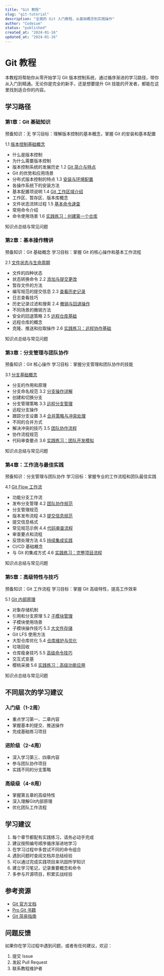 ```yaml
---
title: "Git 教程"
slug: "git-tutorial"
description: "全面的 Git 入门教程，从基础概念到实践操作"
author: "Codeium"
status: "published"
created_at: "2024-01-16"
updated_at: "2024-01-16"
---
```


# Git 教程

本教程将帮助你从零开始学习 Git 版本控制系统，通过循序渐进的学习路径，带你从入门到精通。无论你是完全的新手，还是想要提升 Git 技能的开发者，都能在这里找到适合你的内容。

## 学习路径

### 第1章：Git 基础知识
预备知识：无
学习目标：理解版本控制的基本概念，掌握 Git 的安装和基本配置

1.1 [版本控制基础概念](git-basics/version-control.md)
   - 什么是版本控制
   - 为什么需要版本控制
   - 版本控制系统的发展历史
1.2 [Git 简介与特点](git-basics/git-introduction.md)
   - Git 的优势和应用场景
   - 分布式版本控制的特点
1.3 [安装与环境配置](git-basics/installation.md)
   - 各操作系统下的安装方法
   - 基本配置项说明
1.4 [Git 工作区域介绍](git-basics/introduction.md)
   - 工作区、暂存区、版本库概念
   - 文件状态流转过程
1.5 [基本命令速查](git-basics/README.md)
   - 常用命令介绍
   - 命令使用场景
1.6 [实践练习：创建第一个仓库](git-basics/practice.md)

知识点总结与常见问题

### 第2章：基本操作精讲
预备知识：Git 基础概念
学习目标：掌握 Git 的核心操作和基本工作流程

2.1 [文件状态与生命周期](basic-operations/file-operations.md)
   - 文件的四种状态
   - 状态转换命令
2.2 [添加与提交更改](basic-operations/repository.md)
   - 暂存文件的方法
   - 编写规范的提交信息
2.3 [查看历史记录](basic-operations/repository.md)
   - 日志查看技巧
   - 历史记录过滤和搜索
2.4 [撤销与回退操作](basic-operations/undo-operations.md)
   - 不同场景的撤销方法
   - 安全的回退策略
2.5 [远程仓库基础](remote-operations/remote-basics.md)
   - 远程仓库的概念
   - 克隆、推送和拉取操作
2.6 [实践练习：远程协作基础](basic-operations/practice.md)

知识点总结与常见问题

### 第3章：分支管理与团队协作
预备知识：Git 核心操作
学习目标：掌握分支管理和团队协作的技能

3.1 [分支基础概念](branch-management/branch-basics.md)
   - 分支的作用和原理
   - 分支命名规范
3.2 [分支操作详解](branch-management/branch-operations.md)
   - 创建和切换分支
   - 分支管理策略
3.3 [远程分支管理](branch-management/branch-strategy.md)
   - 远程分支操作
   - 跟踪分支设置
3.4 [合并策略与冲突处理](branch-management/merge-conflicts.md)
   - 不同的合并方式
   - 解决冲突的技巧
3.5 [团队协作流程](remote-operations/collaboration.md)
   - 协作流程规范
   - 代码审查要点
3.6 [实践练习：团队开发模拟](branch-management/practice.md)

知识点总结与常见问题

### 第4章：工作流与最佳实践
预备知识：分支管理与团队协作
学习目标：掌握专业的工作流程和团队最佳实践

4.1 [Git Flow 工作流](workflows/gitflow.md)
   - 功能分支工作流
   - 发布分支管理
4.2 [团队协作规范](best-practices/best-practices.md)
   - 分支管理规范
   - 版本发布流程
4.3 [提交信息规范](tips/commit-tips.md)
   - 提交信息格式
   - 常见规范示例
4.4 [代码审查流程](remote-operations/collaboration.md)
   - 审查要点和流程
   - 反馈处理方法
4.5 [持续集成实践](tools-and-integration/continuous-integration.md)
   - CI/CD 基础概念
   - 与 Git 的集成方式
4.6 [实践练习：完整项目流程](workflows/practice.md)

知识点总结与常见问题

### 第5章：高级特性与技巧
预备知识：Git 工作流程
学习目标：掌握 Git 高级特性，提高工作效率

5.1 [Git 内部原理](advanced-features/internal-workings.md)
   - 对象存储机制
   - 引用和分支原理
5.2 [子模块管理](tips/submodule-tips.md)
   - 子模块使用场景
   - 子模块操作技巧
5.3 [大文件存储](performance/performance.md)
   - Git LFS 使用方法
   - 大型仓库优化
5.4 [仓库维护与优化](performance/optimization-guide.md)
   - 垃圾回收
   - 仓库瘦身技巧
5.5 [高级命令技巧](advanced-features/advanced-operations.md)
   - 交互式变基
   - 樱桃采摘
5.6 [实践练习：高级功能应用](advanced-features/practice.md)

知识点总结与常见问题

## 不同层次的学习建议

### 入门级（1-2周）
- 重点学习第一、二章内容
- 掌握基本的提交、推送操作
- 完成基础练习项目

### 进阶级（2-4周）
- 深入学习第三、四章内容
- 参与团队协作项目
- 实践不同的分支策略

### 高级级（4-8周）
- 掌握第五章的高级特性
- 深入理解Git内部原理
- 优化团队工作流程

## 学习建议

1. 每个章节都配有实践练习，请务必动手完成
2. 建议按照编号顺序循序渐进地学习
3. 在学习过程中多尝试不同的命令组合
4. 遇到问题时查阅文档并总结经验
5. 可以通过完成实践项目来巩固所学知识
6. 建立学习笔记，记录重要概念和命令
7. 多参与开源项目，积累实战经验

## 参考资源

- [Git 官方文档](https://git-scm.com/doc)
- [Pro Git 书籍](https://git-scm.com/book/zh/v2)
- [Git 简易指南](http://rogerdudler.github.io/git-guide/index.zh.html)

## 问题反馈

如果你在学习过程中遇到问题，或者有任何建议，欢迎：
1. 提交 Issue
2. 发起 Pull Request
3. 联系教程维护者
